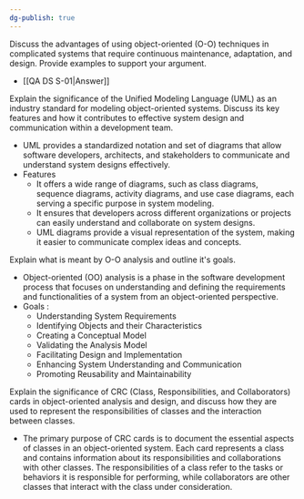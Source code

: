 ```yaml
---
dg-publish: true
---
```

Discuss the advantages of using object-oriented (O-O) techniques in complicated systems that require continuous maintenance, adaptation, and design. Provide examples to support your argument.

- [[QA DS S-01|Answer]]

Explain the significance of the Unified Modeling Language (UML) as an industry standard for modeling object-oriented systems. Discuss its key features and how it contributes to effective system design and communication within a development team.

- UML provides a standardized notation and set of diagrams that allow software developers, architects, and stakeholders to communicate and understand system designs effectively.
- Features
	- It offers a wide range of diagrams, such as class diagrams, sequence diagrams, activity diagrams, and use case diagrams, each serving a specific purpose in system modeling. 
	- It ensures that developers across different organizations or projects can easily understand and collaborate on system designs. 
	- UML diagrams provide a visual representation of the system, making it easier to communicate complex ideas and concepts.

Explain what is meant by O-O analysis and outline it's goals.

- Object-oriented (OO) analysis is a phase in the software development process that focuses on understanding and defining the requirements and functionalities of a system from an object-oriented perspective.
- Goals : 
	- Understanding System Requirements
	- Identifying Objects and their Characteristics
	- Creating a Conceptual Model
	- Validating the Analysis Model
	- Facilitating Design and Implementation
	- Enhancing System Understanding and Communication
	- Promoting Reusability and Maintainability

Explain the significance of CRC (Class, Responsibilities, and Collaborators) cards in object-oriented analysis and design, and discuss how they are used to represent the responsibilities of classes and the interaction between classes.

- The primary purpose of CRC cards is to document the essential aspects of classes in an object-oriented system. Each card represents a class and contains information about its responsibilities and collaborations with other classes. The responsibilities of a class refer to the tasks or behaviors it is responsible for performing, while collaborators are other classes that interact with the class under consideration.

